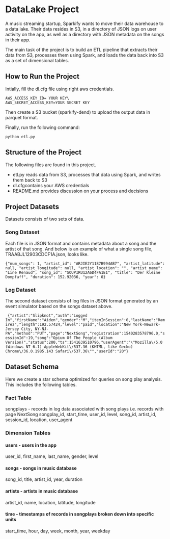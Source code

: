 # DataLake Project
A music streaming startup, Sparkify wants to move their data warehouse to a data lake. Their data resides in S3, in a directory of JSON logs on user activity on the app, as well as a directory with JSON metadata on the songs in their app.

The main task of the project is to build an ETL pipeline that extracts their data from S3, processes them using Spark, and loads the data back into S3 as a set of dimensional tables.

## How to Run the Project
Intially, fill the dl.cfg file using right aws credentials. 
```
AWS_ACCESS_KEY_ID= YOUR KEY\
AWS_SECRET_ACCESS_KEY=YOUR SECRET KEY 
```

Then create a S3 bucket (sparkify-dend) to upload the output data in parquet format.

Finally, run the following command:

``` 
python etl.py
```

## Structure of the Project 
The following files are found in this project.
- etl.py reads data from S3, processes that data using Spark, and writes them back to S3
- dl.cfgcontains your AWS credentials
- README.md provides discussion on your process and decisions

## Project Datasets
Datasets consists of two sets of data. 
### Song Dataset
Each file is in JSON format and contains metadata about a song and the artist of that song.
And below is an example of what a single song file, TRAABJL12903CDCF1A.json, looks like.
```
{"num_songs": 1, "artist_id": "ARJIE2Y1187B994AB7", "artist_latitude": null, "artist_longitude": null, "artist_location": "", "artist_name": "Line Renaud", "song_id": "SOUPIRU12A6D4FA1E1", "title": "Der Kleine Dompfaff", "duration": 152.92036, "year": 0}
```

### Log Dataset
The second dataset consists of log files in JSON format generated by an event simulator based on the songs dataset above.

``` {"artist":"Slipknot","auth":"Logged In","firstName":"Aiden","gender":"M","itemInSession":0,"lastName":"Ramirez","length":192.57424,"level":"paid","location":"New York-Newark-Jersey City, NY-NJ-PA","method":"PUT","page":"NextSong","registration":1540283578796.0,"sessionId":19,"song":"Opium Of The People (Album Version)","status":200,"ts":1541639510796,"userAgent":"\"Mozilla\/5.0 (Windows NT 6.1) AppleWebKit\/537.36 (KHTML, like Gecko) Chrome\/36.0.1985.143 Safari\/537.36\"","userId":"20"}```


## Dataset Schema
Here we create a star schema optimized for queries on song play analysis. This includes the following tables.

### Fact Table
songplays - records in log data associated with song plays i.e. records with page NextSong
songplay_id, start_time, user_id, level, song_id, artist_id, session_id, location, user_agent

### Dimension Tables
#### users - users in the app
user_id, first_name, last_name, gender, level

#### songs - songs in music database
song_id, title, artist_id, year, duration
#### artists - artists in music database
artist_id, name, location, latitude, longitude
#### time - timestamps of records in songplays broken down into specific units
start_time, hour, day, week, month, year, weekday